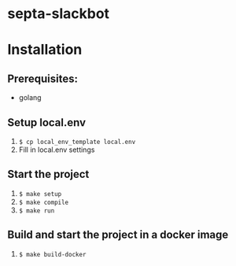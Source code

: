 # septa-slackbot

# Installation

## Prerequisites:
- golang

## Setup local.env
1. `$ cp local_env_template local.env`
2. Fill in local.env settings

## Start the project
1. `$ make setup`
2. `$ make compile`
3. `$ make run`

## Build and start the project in a docker image
1. `$ make build-docker`
